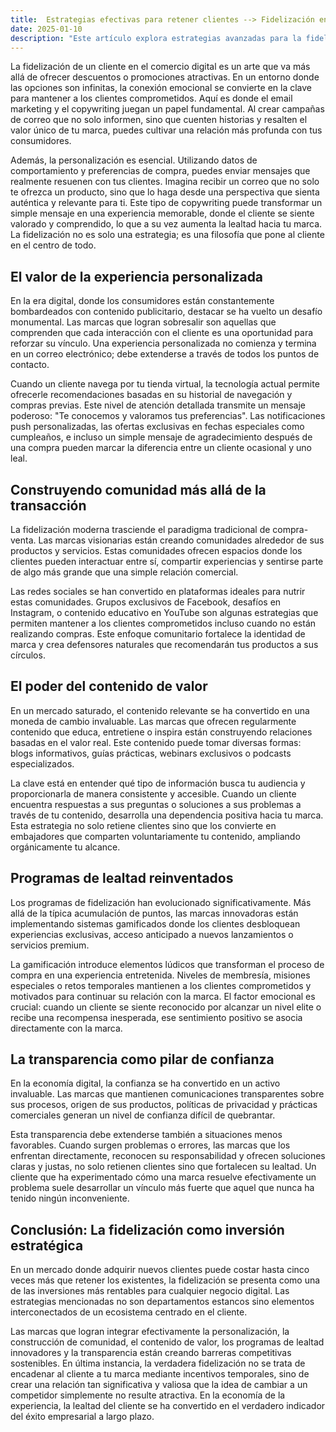 ```yaml
---
title:  Estrategias efectivas para retener clientes --> Fidelización en el comercio digital
date: 2025-01-10
description: "Este artículo explora estrategias avanzadas para la fidelización de clientes en el entorno digital, más allá de las tácticas promocionales tradicionales. Aborda cómo la conexión emocional, la personalización y el copywriting efectivo construyen relaciones duraderas con los consumidores.  "
---
```



La fidelización de un cliente en el comercio digital es un arte que va más allá de ofrecer descuentos o promociones atractivas. En un entorno donde las opciones son infinitas, la conexión emocional se convierte en la clave para mantener a los clientes comprometidos. Aquí es donde el email marketing y el copywriting juegan un papel fundamental. Al crear campañas de correo que no solo informen, sino que cuenten historias y resalten el valor único de tu marca, puedes cultivar una relación más profunda con tus consumidores.

Además, la personalización es esencial. Utilizando datos de comportamiento y preferencias de compra, puedes enviar mensajes que realmente resuenen con tus clientes. Imagina recibir un correo que no solo te ofrezca un producto, sino que lo haga desde una perspectiva que sienta auténtica y relevante para ti. Este tipo de copywriting puede transformar un simple mensaje en una experiencia memorable, donde el cliente se siente valorado y comprendido, lo que a su vez aumenta la lealtad hacia tu marca. La fidelización no es solo una estrategia; es una filosofía que pone al cliente en el centro de todo.

## El valor de la experiencia personalizada

En la era digital, donde los consumidores están constantemente bombardeados con contenido publicitario, destacar se ha vuelto un desafío monumental. Las marcas que logran sobresalir son aquellas que comprenden que cada interacción con el cliente es una oportunidad para reforzar su vínculo. Una experiencia personalizada no comienza y termina en un correo electrónico; debe extenderse a través de todos los puntos de contacto.

Cuando un cliente navega por tu tienda virtual, la tecnología actual permite ofrecerle recomendaciones basadas en su historial de navegación y compras previas. Este nivel de atención detallada transmite un mensaje poderoso: "Te conocemos y valoramos tus preferencias". Las notificaciones push personalizadas, las ofertas exclusivas en fechas especiales como cumpleaños, e incluso un simple mensaje de agradecimiento después de una compra pueden marcar la diferencia entre un cliente ocasional y uno leal.

## Construyendo comunidad más allá de la transacción

La fidelización moderna trasciende el paradigma tradicional de compra-venta. Las marcas visionarias están creando comunidades alrededor de sus productos y servicios. Estas comunidades ofrecen espacios donde los clientes pueden interactuar entre sí, compartir experiencias y sentirse parte de algo más grande que una simple relación comercial.

Las redes sociales se han convertido en plataformas ideales para nutrir estas comunidades. Grupos exclusivos de Facebook, desafíos en Instagram, o contenido educativo en YouTube son algunas estrategias que permiten mantener a los clientes comprometidos incluso cuando no están realizando compras. Este enfoque comunitario fortalece la identidad de marca y crea defensores naturales que recomendarán tus productos a sus círculos.

## El poder del contenido de valor

En un mercado saturado, el contenido relevante se ha convertido en una moneda de cambio invaluable. Las marcas que ofrecen regularmente contenido que educa, entretiene o inspira están construyendo relaciones basadas en el valor real. Este contenido puede tomar diversas formas: blogs informativos, guías prácticas, webinars exclusivos o podcasts especializados.

La clave está en entender qué tipo de información busca tu audiencia y proporcionarla de manera consistente y accesible. Cuando un cliente encuentra respuestas a sus preguntas o soluciones a sus problemas a través de tu contenido, desarrolla una dependencia positiva hacia tu marca. Esta estrategia no solo retiene clientes sino que los convierte en embajadores que comparten voluntariamente tu contenido, ampliando orgánicamente tu alcance.

## Programas de lealtad reinventados

Los programas de fidelización han evolucionado significativamente. Más allá de la típica acumulación de puntos, las marcas innovadoras están implementando sistemas gamificados donde los clientes desbloquean experiencias exclusivas, acceso anticipado a nuevos lanzamientos o servicios premium.

La gamificación introduce elementos lúdicos que transforman el proceso de compra en una experiencia entretenida. Niveles de membresía, misiones especiales o retos temporales mantienen a los clientes comprometidos y motivados para continuar su relación con la marca. El factor emocional es crucial: cuando un cliente se siente reconocido por alcanzar un nivel elite o recibe una recompensa inesperada, ese sentimiento positivo se asocia directamente con la marca.

## La transparencia como pilar de confianza

En la economía digital, la confianza se ha convertido en un activo invaluable. Las marcas que mantienen comunicaciones transparentes sobre sus procesos, origen de sus productos, políticas de privacidad y prácticas comerciales generan un nivel de confianza difícil de quebrantar.

Esta transparencia debe extenderse también a situaciones menos favorables. Cuando surgen problemas o errores, las marcas que los enfrentan directamente, reconocen su responsabilidad y ofrecen soluciones claras y justas, no solo retienen clientes sino que fortalecen su lealtad. Un cliente que ha experimentado cómo una marca resuelve efectivamente un problema suele desarrollar un vínculo más fuerte que aquel que nunca ha tenido ningún inconveniente.

## Conclusión: La fidelización como inversión estratégica

En un mercado donde adquirir nuevos clientes puede costar hasta cinco veces más que retener los existentes, la fidelización se presenta como una de las inversiones más rentables para cualquier negocio digital. Las estrategias mencionadas no son departamentos estancos sino elementos interconectados de un ecosistema centrado en el cliente.

Las marcas que logran integrar efectivamente la personalización, la construcción de comunidad, el contenido de valor, los programas de lealtad innovadores y la transparencia están creando barreras competitivas sostenibles. En última instancia, la verdadera fidelización no se trata de encadenar al cliente a tu marca mediante incentivos temporales, sino de crear una relación tan significativa y valiosa que la idea de cambiar a un competidor simplemente no resulte atractiva. En la economía de la experiencia, la lealtad del cliente se ha convertido en el verdadero indicador del éxito empresarial a largo plazo.